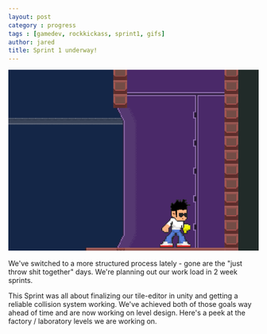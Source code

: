 ```yaml
---
layout: post
category : progress
tags : [gamedev, rockkickass, sprint1, gifs]
author: jared
title: Sprint 1 underway!
---
```


<img src="/assets/posts/sprint1/in-factory.gif" />

We've switched to a more structured process lately - gone are the "just throw shit together" days. We're planning out our work load in 2 week sprints.

This Sprint was all about finalizing our tile-editor in unity and getting a reliable collision system working. We've achieved both of those goals way ahead of time and are now working on level design. Here's a peek at the factory / laboratory levels we are working on.
